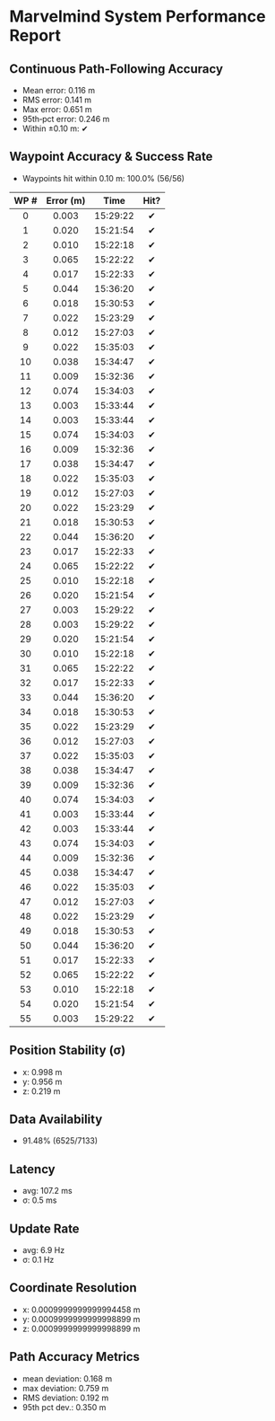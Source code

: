 # Marvelmind System Performance Report

## Continuous Path-Following Accuracy
- Mean error:      0.116 m
- RMS error:       0.141 m
- Max error:       0.651 m
- 95th‐pct error:  0.246 m
- Within ±0.10 m:  ✔

## Waypoint Accuracy & Success Rate
- Waypoints hit within 0.10 m: 100.0% (56/56)

| WP # | Error (m) |   Time   | Hit? |
|:----:|:---------:|:--------:|:----:|
|  0   |   0.003   | 15:29:22 |  ✔   |
|  1   |   0.020   | 15:21:54 |  ✔   |
|  2   |   0.010   | 15:22:18 |  ✔   |
|  3   |   0.065   | 15:22:22 |  ✔   |
|  4   |   0.017   | 15:22:33 |  ✔   |
|  5   |   0.044   | 15:36:20 |  ✔   |
|  6   |   0.018   | 15:30:53 |  ✔   |
|  7   |   0.022   | 15:23:29 |  ✔   |
|  8   |   0.012   | 15:27:03 |  ✔   |
|  9   |   0.022   | 15:35:03 |  ✔   |
|  10  |   0.038   | 15:34:47 |  ✔   |
|  11  |   0.009   | 15:32:36 |  ✔   |
|  12  |   0.074   | 15:34:03 |  ✔   |
|  13  |   0.003   | 15:33:44 |  ✔   |
|  14  |   0.003   | 15:33:44 |  ✔   |
|  15  |   0.074   | 15:34:03 |  ✔   |
|  16  |   0.009   | 15:32:36 |  ✔   |
|  17  |   0.038   | 15:34:47 |  ✔   |
|  18  |   0.022   | 15:35:03 |  ✔   |
|  19  |   0.012   | 15:27:03 |  ✔   |
|  20  |   0.022   | 15:23:29 |  ✔   |
|  21  |   0.018   | 15:30:53 |  ✔   |
|  22  |   0.044   | 15:36:20 |  ✔   |
|  23  |   0.017   | 15:22:33 |  ✔   |
|  24  |   0.065   | 15:22:22 |  ✔   |
|  25  |   0.010   | 15:22:18 |  ✔   |
|  26  |   0.020   | 15:21:54 |  ✔   |
|  27  |   0.003   | 15:29:22 |  ✔   |
|  28  |   0.003   | 15:29:22 |  ✔   |
|  29  |   0.020   | 15:21:54 |  ✔   |
|  30  |   0.010   | 15:22:18 |  ✔   |
|  31  |   0.065   | 15:22:22 |  ✔   |
|  32  |   0.017   | 15:22:33 |  ✔   |
|  33  |   0.044   | 15:36:20 |  ✔   |
|  34  |   0.018   | 15:30:53 |  ✔   |
|  35  |   0.022   | 15:23:29 |  ✔   |
|  36  |   0.012   | 15:27:03 |  ✔   |
|  37  |   0.022   | 15:35:03 |  ✔   |
|  38  |   0.038   | 15:34:47 |  ✔   |
|  39  |   0.009   | 15:32:36 |  ✔   |
|  40  |   0.074   | 15:34:03 |  ✔   |
|  41  |   0.003   | 15:33:44 |  ✔   |
|  42  |   0.003   | 15:33:44 |  ✔   |
|  43  |   0.074   | 15:34:03 |  ✔   |
|  44  |   0.009   | 15:32:36 |  ✔   |
|  45  |   0.038   | 15:34:47 |  ✔   |
|  46  |   0.022   | 15:35:03 |  ✔   |
|  47  |   0.012   | 15:27:03 |  ✔   |
|  48  |   0.022   | 15:23:29 |  ✔   |
|  49  |   0.018   | 15:30:53 |  ✔   |
|  50  |   0.044   | 15:36:20 |  ✔   |
|  51  |   0.017   | 15:22:33 |  ✔   |
|  52  |   0.065   | 15:22:22 |  ✔   |
|  53  |   0.010   | 15:22:18 |  ✔   |
|  54  |   0.020   | 15:21:54 |  ✔   |
|  55  |   0.003   | 15:29:22 |  ✔   |

## Position Stability (σ)
- x: 0.998 m
- y: 0.956 m
- z: 0.219 m

## Data Availability
- 91.48% (6525/7133)

## Latency
- avg: 107.2 ms
- σ: 0.5 ms

## Update Rate
- avg: 6.9 Hz
- σ: 0.1 Hz

## Coordinate Resolution
- x: 0.0009999999999994458 m
- y: 0.0009999999999998899 m
- z: 0.0009999999999998899 m

## Path Accuracy Metrics
- mean deviation: 0.168 m
- max deviation:  0.759 m
- RMS deviation:  0.192 m
- 95th pct dev.:  0.350 m
